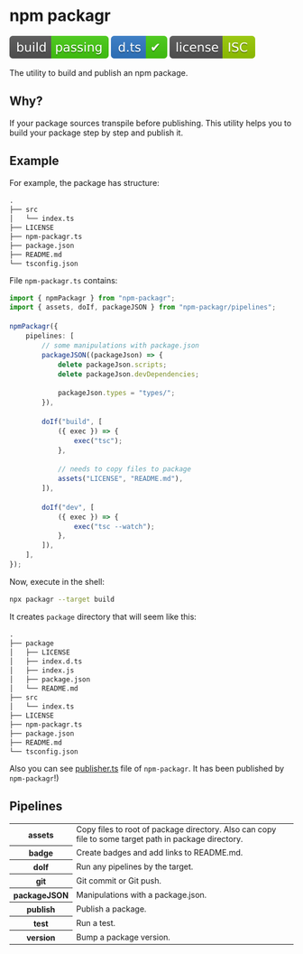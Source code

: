 # npm packagr

![build: passing](https://raw.githubusercontent.com/PavelDymkov/npm-packagr/master/badges/build.svg)
![d.ts: ✔](https://raw.githubusercontent.com/PavelDymkov/npm-packagr/master/badges/dts.svg)
![license: ISC](https://raw.githubusercontent.com/PavelDymkov/npm-packagr/master/badges/license.svg)

The utility to build and publish an npm package.

## Why?

If your package sources transpile before publishing.
This utility helps you to build your package step by step and publish it.

## Example

For example, the package has structure:

```
.
├── src
│   └── index.ts
├── LICENSE
├── npm-packagr.ts
├── package.json
├── README.md
└── tsconfig.json
```

File `npm-packagr.ts` contains:

```ts
import { npmPackagr } from "npm-packagr";
import { assets, doIf, packageJSON } from "npm-packagr/pipelines";

npmPackagr({
    pipelines: [
        // some manipulations with package.json
        packageJSON((packageJson) => {
            delete packageJson.scripts;
            delete packageJson.devDependencies;

            packageJson.types = "types/";
        }),

        doIf("build", [
            ({ exec }) => {
                exec("tsc");
            },

            // needs to copy files to package
            assets("LICENSE", "README.md"),
        ]),

        doIf("dev", [
            ({ exec }) => {
                exec("tsc --watch");
            },
        ]),
    ],
});
```

Now, execute in the shell:

```sh
npx packagr --target build
```

It creates `package` directory that will seem like this:

```
.
├── package
│   ├── LICENSE
│   ├── index.d.ts
│   ├── index.js
│   ├── package.json
│   └── README.md
├── src
│   └── index.ts
├── LICENSE
├── npm-packagr.ts
├── package.json
├── README.md
└── tsconfig.json
```

Also you can see [publisher.ts](https://github.com/PavelDymkov/npm-packagr/blob/main/publisher.ts) file of `npm-packagr`.
It has been published by `npm-packagr`!)

## Pipelines

<table>
    <tr>
        <th>
        assets
        </th>
        <td>
        Copy files to root of package directory.
        Also can copy file to some target path in package directory.
        </td>
    </tr>
    <tr>
        <th>
        badge
        </th>
        <td>
        Create badges and add links to README.md.
        </td>
    </tr>
    <tr>
        <th>
        doIf
        </th>
        <td>
        Run any pipelines by the target.
        </td>
    </tr>
    <tr>
        <th>
        git
        </th>
        <td>
        Git commit or Git push.
        </td>
    </tr>
    <tr>
        <th>
        packageJSON
        </th>
        <td>
        Manipulations with a package.json.
        </td>
    </tr>
    <tr>
        <th>
        publish
        </th>
        <td>
        Publish a package.
        </td>
    </tr>
    <tr>
        <th>
        test
        </th>
        <td>
        Run a test.
        </td>
    </tr>
    <tr>
        <th>
        version
        </th>
        <td>
        Bump a package version.
        </td>
    </tr>
</table>
